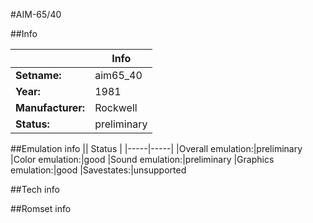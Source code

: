#AIM-65/40

##Info

||Info|
|-----|-----|
|**Setname:**|aim65_40
|**Year:**|1981
|**Manufacturer:**|Rockwell
|**Status:**|preliminary

##Emulation info
|| Status |
|-----|-----|
|Overall emulation:|preliminary
|Color emulation:|good
|Sound emulation:|preliminary
|Graphics emulation:|good
|Savestates:|unsupported

##Tech info

##Romset info

<!--- START OF EDITED COMMENT DO NOT TOUCH TEXT ABOVE-->
